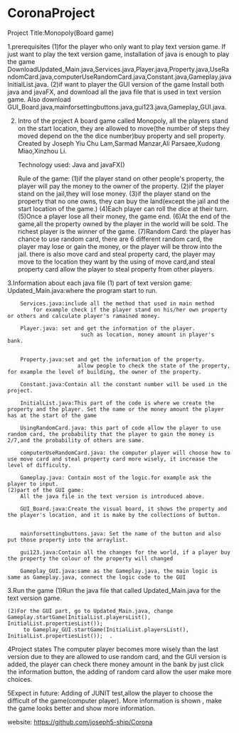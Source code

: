 # CoronaProject 

Project Title:Monopoly(Board game)

1.prerequisites
	(1)for the player who only want to play text version game.
		If just want to play the text version game, installation of java is enough to play the game
			DownloadUpdated_Main.java,Services.java,Player.java,Property.java,UseRandomCard.java,computerUseRandomCard.java,Constant.java,Gameplay.java
		InitialList.java.
	(2)if want to player the GUI version of the game
		Install both java and javaFX, and download all the java file that is used in text version game.
		Also download GUI_Board.java,mainforsettingbuttons.java,gui123.java,Gameplay_GUI.java.
		
	
2. Intro of the project
	A board game called Monopoly, all the players stand on the start location, they are allowed to move(the number of steps they moved depend on the
 	the dice number)buy property and sell property.  Created by Joseph Yiu Chu Lam,Sarmad Manzar,Ali Parsaee,Xudong Miao,Xinzhou Li.
	
	Technology used:   Java and javaFX()

	Rule of the game:
		(1)if the player stand on other people's property, the player will pay the money to the owner of the property.
		(2)if the player stand on the jail,they will lose money.
		(3)if the player stand on the property that no one owns, they can buy the land(except the jail and the start location of the game.)
		(4)Each player can roll the dice at their turn.
		(5)Once a player lose all their money, the game end.
		(6)At the end of the game,all the property owned by the player in the world will be sold. The richest player is the winner of the game.
		(7)Random Card: the player has chance to use random card, there are 6 different random card, the player may lose or gain the money, or the player will be throw into the jail.
		    there is also move card and steal property card, the player may move to the location they want by the using of move card,and steal property card allow the player to 
		    steal property from other players.

3.Information about each java file
	(1) part of text version game:
		Updated_Main.java:where the program start to run.

		Services.java:include all the method that used in main method
	   	   	for example check if the player stand on his/her own property or others and calculate player's ramained money.

		Player.java: set and get the information of the player.
	   	                   such as location, money amount in player's bank.


		Property.java:set and get the information of the property.
	      	      	      allow people to check the state of the property, for example the level of building, the owner of the property.

		Constant.java:Contain all the constant number will be used in the project.
	
		InitialList.java:This part of the code is where we create the property and the player. Set the name or the money amount the player has at the start of the game

		UsingRandomCard.java: this part of code allow the player to use random card, the probability that the player to gain the money is 2/7,and the probability of others are same.

		computerUseRandomCard.java: the computer player will choose how to use move card and steal property card more wisely, it increase the level of difficulty.
	
		Gameplay.java: Contain most of the logic.for example ask the player to input.
	(2)part of the GUI game:
		All the java file in the text version is introduced above.
		
		GUI_Board.java:Create the visual board, it shows the property and the player's location, and it is make by the collections of button.


		mainforsettingbuttons.java: Set the name of the button and also put those property into the arraylist.

		gui123.java:Contain all the changes for the world, if a player buy the property the colour of the property will changed

		Gameplay_GUI.java:same as the Gameplay.java, the main logic is same as Gameplay.java, connect the logic code to the GUI

		

3.Run the game
	(1)Run the java file that called Updated_Main.java for the text version game.

	(2)For the GUI part, go to Updated_Main.java, change Gameplay.startGame(InitialList.playersList(), InitialList.propertiesList());
	     to Gameplay_GUI.startGame(InitialList.playersList(), InitialList.propertiesList());  .
4Project states
	The computer player becomes more wisely than the last version due to they are allowed to use random card, and the GUI version is added,
	the player can check there money amount in the bank by just click the information button, the adding of random card allow the user make 
	more choices.

5Expect in future:
	Adding of JUNIT test,allow the player to choose the difficult of the game(computer player). More information is shown
	 , make the game looks better and show more information.
	



website:
https://github.com/joseph5-ship/Corona


